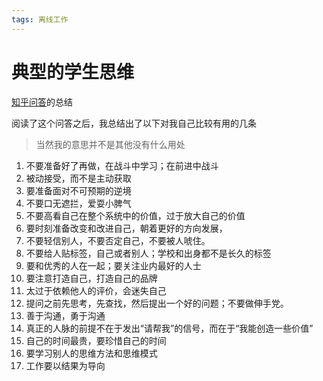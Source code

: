 ```yaml
---
tags: 离线工作
---
```


# 典型的学生思维

[知乎问答](https://www.zhihu.com/question/41365485/answer/296571058)的总结

阅读了这个问答之后，我总结出了以下对我自己比较有用的几条

> 当然我的意思并不是其他没有什么用处

 1. 不要准备好了再做，在战斗中学习；在前进中战斗
 2. 被动接受，而不是主动获取
 3. 要准备面对不可预期的逆境
 4. 不要口无遮拦，爱耍小脾气
 5. 不要高看自己在整个系统中的价值，过于放大自己的价值
 6. 要时刻准备改变和改进自己，朝着更好的方向发展，
 7. 不要轻信别人，不要否定自己，不要被人唬住。
 8. 不要给人贴标签，自己或者别人；学校和出身都不是长久的标签
 9. 要和优秀的人在一起；要关注业内最好的人士
10. 要注意打造自己，打造自己的品牌
11. 太过于依赖他人的评价，会迷失自己
12. 提问之前先思考，先查找，然后提出一个好的问题；不要做伸手党。
13. 善于沟通，勇于沟通
14. 真正的人脉的前提不在于发出“请帮我”的信号，而在于“我能创造一些价值”
15. 自己的时间最贵，要珍惜自己的时间
16. 要学习别人的思维方法和思维模式
17. 工作要以结果为导向
